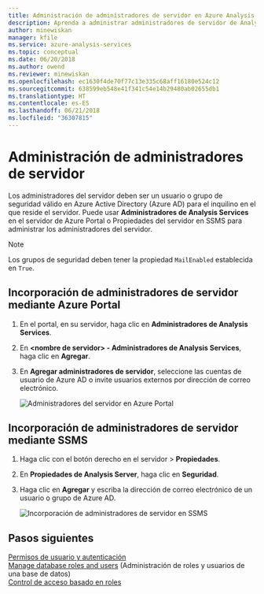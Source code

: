```yaml
---
title: Administración de administradores de servidor en Azure Analysis Services | Microsoft Docs
description: Aprenda a administrar administradores de servidor de Analysis Services en Azure.
author: minewiskan
manager: kfile
ms.service: azure-analysis-services
ms.topic: conceptual
ms.date: 06/20/2018
ms.author: owend
ms.reviewer: minewiskan
ms.openlocfilehash: ec1630f4de70f77c13e335c68aff16180e524c12
ms.sourcegitcommit: 638599eb548e41f341c54e14b29480ab02655db1
ms.translationtype: HT
ms.contentlocale: es-ES
ms.lasthandoff: 06/21/2018
ms.locfileid: "36307815"
---
```

# <a name="manage-server-administrators"></a>Administración de administradores de servidor
Los administradores del servidor deben ser un usuario o grupo de seguridad válido en Azure Active Directory (Azure AD) para el inquilino en el que reside el servidor. Puede usar **Administradores de Analysis Services** en el servidor de Azure Portal o Propiedades del servidor en SSMS para administrar los administradores del servidor. 

> [!NOTE]
> Los grupos de seguridad deben tener la propiedad `MailEnabled` establecida en `True`.

## <a name="to-add-server-administrators-by-using-azure-portal"></a>Incorporación de administradores de servidor mediante Azure Portal
1. En el portal, en su servidor, haga clic en **Administradores de Analysis Services**.
2. En **\<nombre de servidor> - Administradores de Analysis Services**, haga clic en **Agregar**.
3. En **Agregar administradores de servidor**, seleccione las cuentas de usuario de Azure AD o invite usuarios externos por dirección de correo electrónico.

    ![Administradores del servidor en Azure Portal](./media/analysis-services-server-admins/aas-manage-users-admins.png)

## <a name="to-add-server-administrators-by-using-ssms"></a>Incorporación de administradores de servidor mediante SSMS
1. Haga clic con el botón derecho en el servidor > **Propiedades**.
2. En **Propiedades de Analysis Server**, haga clic en **Seguridad**.
3. Haga clic en **Agregar** y escriba la dirección de correo electrónico de un usuario o grupo de Azure AD.
   
    ![Incorporación de administradores de servidor en SSMS](./media/analysis-services-server-admins/aas-manage-users-ssms.png)

## <a name="next-steps"></a>Pasos siguientes 
[Permisos de usuario y autenticación](analysis-services-manage-users.md)  
[Manage database roles and users](analysis-services-database-users.md) (Administración de roles y usuarios de una base de datos)  
[Control de acceso basado en roles](../role-based-access-control/overview.md)  

